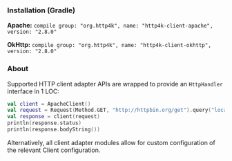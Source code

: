 ### Installation (Gradle)
**Apache:** ```compile group: "org.http4k", name: "http4k-client-apache", version: "2.8.0"```

**OkHttp:** ```compile group: "org.http4k", name: "http4k-client-okhttp", version: "2.8.0"```

### About
Supported HTTP client adapter APIs are wrapped to provide an `HttpHandler` interface in 1 LOC:

```kotlin
val client = ApacheClient()
val request = Request(Method.GET, "http://httpbin.org/get").query("location", "John Doe")
val response = client(request)
println(response.status)
println(response.bodyString())
```

Alternatively, all client adapter modules allow for custom configuration of the relevant Client configuration.

